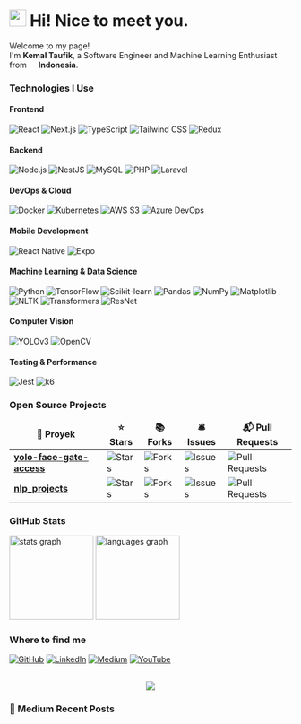 <h1><img src="https://emojis.slackmojis.com/emojis/images/1531849430/4246/blob-sunglasses.gif?1531849430" width="30"/> Hi! Nice to meet you.</h1>

<p>Welcome to my page!<br/>
I'm <b>Kemal Taufik</b>, a Software Engineer and Machine Learning Enthusiast from <img src="https://upload.wikimedia.org/wikipedia/commons/9/9f/Flag_of_Indonesia.svg" width="13"/> <b>Indonesia</b>.

<h3>Technologies I Use</h3>

<!-- Frontend Technologies -->
<h4>Frontend</h4>
<p>
  <img alt="React" src="https://img.shields.io/badge/-React-45b8d8?style=flat-square&logo=react&logoColor=white" />
  <img alt="Next.js" src="https://img.shields.io/badge/-Next.js-000000?style=flat-square&logo=next.js&logoColor=white" />
  <img alt="TypeScript" src="https://img.shields.io/badge/-TypeScript-007ACC?style=flat-square&logo=typescript&logoColor=white" />
  <img alt="Tailwind CSS" src="https://img.shields.io/badge/-Tailwind_CSS-38B2AC?style=flat-square&logo=tailwind-css&logoColor=white" />
  <img alt="Redux" src="https://img.shields.io/badge/-Redux-764ABC?style=flat-square&logo=redux&logoColor=white" />

<!-- Backend Technologies -->
<h4>Backend</h4>
<p>
  <img alt="Node.js" src="https://img.shields.io/badge/-Node.js-43853d?style=flat-square&logo=node.js&logoColor=white" />
  <img alt="NestJS" src="https://img.shields.io/badge/-NestJS-ea2845?style=flat-square&logo=nestjs&logoColor=white" />
  <img alt="MySQL" src="https://img.shields.io/badge/-MySQL-4479A1?style=flat-square&logo=mysql&logoColor=white" />
  <img alt="PHP" src="https://img.shields.io/badge/-PHP-777BB4?style=flat-square&logo=php&logoColor=white" />
  <img alt="Laravel" src="https://img.shields.io/badge/-Laravel-FF2D20?style=flat-square&logo=laravel&logoColor=white" />
</p>

<!-- DevOps & Cloud -->
<h4>DevOps & Cloud</h4>
<p>
  <img alt="Docker" src="https://img.shields.io/badge/-Docker-46a2f1?style=flat-square&logo=docker&logoColor=white" />
  <img alt="Kubernetes" src="https://img.shields.io/badge/-Kubernetes-326CE5?style=flat-square&logo=kubernetes&logoColor=white" />
  <img alt="AWS S3" src="https://img.shields.io/badge/-AWS_S3-FF9900?style=flat-square&logo=amazon-aws&logoColor=white" />
  <img alt="Azure DevOps" src="https://img.shields.io/badge/-Azure_DevOps-0078D7?style=flat-square&logo=azure-devops&logoColor=white" />
</p>

<!-- Mobile Development -->
<h4>Mobile Development</h4>
<p>
  <img alt="React Native" src="https://img.shields.io/badge/-React_Native-61DAFB?style=flat-square&logo=react&logoColor=white" />
  <img alt="Expo" src="https://img.shields.io/badge/-Expo-000020?style=flat-square&logo=expo&logoColor=white" />
</p>

<!-- Machine Learning & Data Science -->
<h4>Machine Learning & Data Science</h4>
<p>
  <img alt="Python" src="https://img.shields.io/badge/-Python-3776AB?style=flat-square&logo=python&logoColor=white" />
  <img alt="TensorFlow" src="https://img.shields.io/badge/-TensorFlow-FF6F00?style=flat-square&logo=tensorflow&logoColor=white" />
  <img alt="Scikit-learn" src="https://img.shields.io/badge/-Scikit--learn-F7931E?style=flat-square&logo=scikit-learn&logoColor=white" />
  <img alt="Pandas" src="https://img.shields.io/badge/-Pandas-150458?style=flat-square&logo=pandas&logoColor=white" />
  <img alt="NumPy" src="https://img.shields.io/badge/-NumPy-013243?style=flat-square&logo=numpy&logoColor=white" />
  <img alt="Matplotlib" src="https://img.shields.io/badge/-Matplotlib-11557C?style=flat-square&logo=matplotlib&logoColor=white" />
  <img alt="NLTK" src="https://img.shields.io/badge/-NLTK-9F9F9F?style=flat-square&logo=nltk&logoColor=white" />
  <img alt="Transformers" src="https://img.shields.io/badge/-Transformers-FF6F00?style=flat-square&logo=huggingface&logoColor=white" />
  <img alt="ResNet" src="https://img.shields.io/badge/-ResNet-003366?style=flat-square&logo=deep-learning&logoColor=white" />
</p>

<!-- Computer Vision -->
<h4>Computer Vision</h4>
<p>
  <img alt="YOLOv3" src="https://img.shields.io/badge/-YOLOv3-FF0000?style=flat-square&logo=python&logoColor=white" />
  <img alt="OpenCV" src="https://img.shields.io/badge/-OpenCV-5C3EE8?style=flat-square&logo=opencv&logoColor=white" />
</p>

<!-- Testing & Performance -->
<h4>Testing & Performance</h4>
<p>
  <img alt="Jest" src="https://img.shields.io/badge/-Jest-C21325?style=flat-square&logo=jest&logoColor=white" />
  <img alt="k6" src="https://img.shields.io/badge/-k6-7D64FF?style=flat-square&logo=k6&logoColor=white" />
</p>

<h3>Open Source Projects</h3>
<table>
  <thead align="center">
    <tr>
      <td><b>🎁 Proyek</b></td>
      <td><b>⭐ Stars</b></td>
      <td><b>📚 Forks</b></td>
      <td><b>🛎 Issues</b></td>
      <td><b>📬 Pull Requests</b></td>
    </tr>
  </thead>
  <tbody>
    <tr>
      <td><a href="https://github.com/kemaltf/yolo-face-gate-access"><b>yolo-face-gate-access</b></a></td>
      <td><img alt="Stars" src="https://img.shields.io/github/stars/kemaltf/yolo-face-gate-access?style=flat-square&labelColor=343b41"/></td>
      <td><img alt="Forks" src="https://img.shields.io/github/forks/kemaltf/yolo-face-gate-access?style=flat-square&labelColor=343b41"/></td>
      <td><img alt="Issues" src="https://img.shields.io/github/issues/kemaltf/yolo-face-gate-access?style=flat-square&labelColor=343b41"/></td>
      <td><img alt="Pull Requests" src="https://img.shields.io/github/issues-pr/kemaltf/yolo-face-gate-access?style=flat-square&labelColor=343b41"/></td>
    </tr>
    <tr>
      <td><a href="https://github.com/kemaltf/nlp_projects"><b>nlp_projects</b></a></td>
      <td><img alt="Stars" src="https://img.shields.io/github/stars/kemaltf/nlp_projects?style=flat-square&labelColor=343b41"/></td>
      <td><img alt="Forks" src="https://img.shields.io/github/forks/kemaltf/nlp_projects?style=flat-square&labelColor=343b41"/></td>
      <td><img alt="Issues" src="https://img.shields.io/github/issues/kemaltf/nlp_projects?style=flat-square&labelColor=343b41"/></td>
      <td><img alt="Pull Requests" src="https://img.shields.io/github/issues-pr/kemaltf/nlp_projects?style=flat-square&labelColor=343b41"/></td>
    </tr>
    <!-- Add other projects as needed -->
  </tbody>
</table>

<h3>GitHub Stats</h3>
<div align="left">
  <img src="https://github-readme-stats.vercel.app/api?username=kemaltf&hide_title=true&hide_rank=true&show_icons=true&include_all_commits=true&count_private=true&disable_animations=false&theme=swift&locale=en&hide_border=true" height="150" alt="stats graph"  />
  <img src="https://github-readme-stats.vercel.app/api/top-langs?username=kemaltf&locale=en&hide_title=true&layout=compact&card_width=320&langs_count=5&theme=swift&hide_border=false" height="150" alt="languages graph"  />
</div>

<h3>Where to find me</h3>
<p>
  <a href="https://github.com/kemaltf" target="_blank"><img alt="GitHub" src="https://img.shields.io/badge/GitHub-%2312100E.svg?&style=for-the-badge&logo=github&logoColor=white" /></a>
  <a href="https://www.linkedin.com/in/kemaltf" target="_blank"><img alt="LinkedIn" src="https://img.shields.io/badge/LinkedIn-%230077B5.svg?&style=for-the-badge&logo=linkedin&logoColor=white" /></a>
  <a href="https://medium.com/@kemaltf_" target="_blank"><img alt="Medium" src="https://img.shields.io/badge/Medium-%2312100E.svg?&style=for-the-badge&logo=medium&logoColor=white" /></a>
  <a href="https://www.youtube.com/@kemaldev" target="_blank"><img alt="YouTube" src="https://img.shields.io/badge/YouTube-%23FF0000.svg?&style=for-the-badge&logo=youtube&logoColor=white" /></a>
</p>

<br clear="both">
<!-- 
<img src="https://raw.githubusercontent.com/kemaltf/kemaltf/output/snake.svg" alt="Snake animation" /> -->

<div align="center">
  <img src="https://profile-counter.glitch.me/kemaltf/count.svg?"  />
</div>

<h3>📝 Medium Recent Posts</h3>

<!-- MEDIUM-POST:START -->
<!-- MEDIUM-POST:END -->
